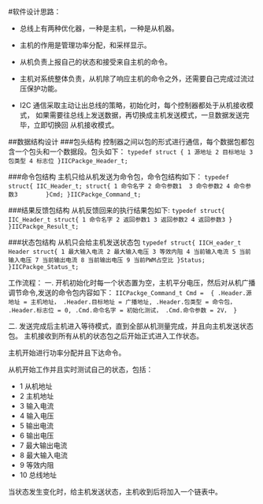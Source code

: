 #软件设计思路：
* 总线上有两种优化器，一种是主机，一种是从机器。
* 主机的作用是管理功率分配，和采样显示。
* 从机负责上报自己的状态和接受来自主机的命令。
* 主机对系统整体负责，从机除了响应主机的命令之外，还需要自己完成过流过压保护功能。

* I2C 通信采取主动让出总线的策略，初始化时，每个控制器都处于从机接收模式，
如果需要往总线上发送数据，再切换成主机发送模式，一旦数据发送完毕，立即切换回
从机接收模式。

##数据结构设计
###包头结构
控制器之间以包的形式进行通信，每个数据包都包含一个包头和一个数据段。包头如下：
`typedef struct {
	1 源地址
	2 目标地址
	3 包类型
	4 标志位
}IICPackge_Header_t;`

###命令包结构
主机只给从机发送为命令包，命令包结构如下：
`typedef struct{
	 IIC_Header_t;
	struct{
	  1 命令名字
	  2 命令参数1 
	  3 命令参数2
	  4 命令参数3		
	}Cmd;
}IICPackge_Command_t;`

###结果反馈包结构
从机反馈回来的执行结果包如下:
`typedef struct{
	IIC_Header_t
	struct{
	  1 命令名字
	  2 返回参数1
	  3 返回参数2
	  4 返回参数3
	}
}IICPackge_Result_t;`

###状态包结构
从机只会给主机发送状态包
`typedef struct{
	 IICH_eader_t Header
	struct{
		1 最大输入电流
		2 最大输入电压
		3 等效内阻
		4 当前输入电流
		5 当前输入电压
		7 当前输出电流
		8 当前输出电压
		9 当前PWM占空比
	}Status;
}IICPackge_Status_t;`


工作流程：
一. 开机初始化时每一个状态置为空，主机平分电压，然后对从机广播调节命令,发送的命令包内容如下：
`IICPackge_Command_t Cmd = 
{
	.Header.源地址 = 主机地址，
	.Header.目标地址 = 广播地址,
	.Header.包类型 = 命令包，
	.Header.标志位 = 0,
	.Cmd.命令名字 = 初始化测试，
	.Cmd.命令参数 = 2V，
} `

二. 发送完成后主机进入等待模式，直到全部从机测量完成，并且向主机发送状态包。
主机接收到所有从机的状态包之后开始正式进入工作状态。

主机开始进行功率分配并且下达命令。

从机开始工作并且实时测试自己的状态，包括：
* 1  从机地址
* 2  主机地址
* 3  输入电流
* 4  输入电压
* 5  输出电流
* 6  输出电压
* 7  最大输出电流
* 8  最大输入电流
* 9  等效内阻
* 10 总线地址 

当状态发生变化时，给主机发送状态，主机收到后将加入一个链表中。